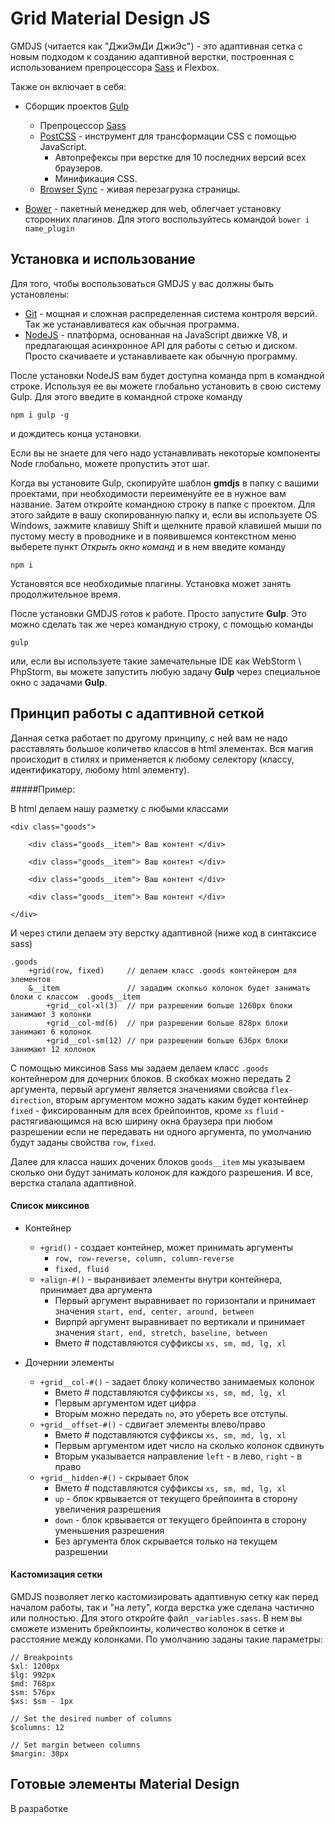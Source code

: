# Grid Material Design JS

  GMDJS (читается как "ДжиЭмДи ДжиЭc") - это адаптивная сетка с новым подходом к созданию адаптивной верстки, построенная с использованием препроцессора [Sass](http://sass-scss.ru/ ) и Flexbox.

   Также он включает в себя:
  
  - Сборщик проектов [Gulp](http://gulpjs.com/)
    - Препроцессор [Sass](http://sass-scss.ru/ )
    - [PostCSS](http://postcss.org/) - инструмент для трансформации CSS с помощью JavaScript.
        - Автопрефексы при верстке для 10 последних версий всех браузеров.
        - Минификация CSS.
    - [Browser Sync](https://www.browsersync.io/) - живая перезагрузка страницы.
    
  - [Bower](http://bower.io/) - пакетный менеджер для web, облегчает установку сторонних плагинов. Для этого воспользуйтесь командой `bower i name_plugin`

## Установка и использование

Для того, чтобы воспользоваться GMDJS у вас должны быть установлены:

  - [Git](https://git-scm.com/) - мощная и сложная распределенная система контроля версий. Так же устанавливатеся как обычная программа.
  - [NodeJS](https://nodejs.org/en/) - платформа, основанная на JavaScript движке V8, и предлагающая асинхронное API для работы с сетью и диском. Просто скачиваете и устанавливаете как обычную программу.
 
  После установки NodeJS вам будет доступна команда npm в командной строке. Используя ее вы можете глобально установить в свою систему Gulp. Для этого введите в командной строке команду

```
npm i gulp -g
```

и дождитесь конца установки.

Если вы не знаете для чего надо устанавливать некоторые компоненты Node глобально, можете пропустить этот шаг.

Когда вы установите Gulp, скопируйте шаблон **gmdjs** в папку с вашими проектами, при необходимости переименуйте ее в нужное вам название. Затем откройте командною строку в папке с проектом. Для этого зайдите в вашу скопированную папку и, если вы используете OS Windows, зажмите клавишу Shift и щелкните правой клавишей мыши по пустому месту в проводнике и в появившемся контекстном меню выберете пункт *Открыть окно команд* и в нем введите команду

```
npm i
```

Установятся все необходимые плагины. Установка может занять продолжительное время.

После установки GMDJS готов к работе. Просто запустите **Gulp**. Это можно сделать так же через командную строку, с помощью команды
```
gulp
```
или, если вы используете такие замечательные IDE как WebStorm \ PhpStorm, вы можете запустить любую задачу **Gulp** через специальное окно с задачами **Gulp**.

## Принцип работы с адаптивной сеткой

Данная сетка работает по другому принципу, с ней вам не надо расставлять большое количетво классов в html элементах. Вся магия происходит в стилях и применяется к любому селектору (классу, идентификатору, любому html элементу).

#####Пример:

В html делаем нашу разметку с любыми классами

```
<div class="goods">

    <div class="goods__item"> Ваш контент </div>
    
    <div class="goods__item"> Ваш контент </div>
    
    <div class="goods__item"> Ваш контент </div>
    
    <div class="goods__item"> Ваш контент </div>
    
</div>
```

И через стили делаем эту верстку адаптивной (ниже код в синтаксисе sass)

```
.goods
    +grid(row, fixed)     // делаем класс .goods контейнером для элементов
    &__item               // зададим сколкьо колонок будет занимать блоки с классом  .goods__item
	    +grid__col-xl(3)  // при разрешении больше 1260px блоки занимают 3 колонки
	    +grid__col-md(6)  // при разрешении больше 828px блоки занимают 6 колонок
	    +grid__col-sm(12) // при разрешении больше 636px блоки занимают 12 колонок
```

С помощью миксинов Sass мы задаем делаем класс `.goods` контейнером для дочерних блоков. В скобках можно передать 2 аргумента, первый аргумент является значениями свойсва `flex-direction`, вторым аргументом можно задать каким будет контейнер
    `fixed` - фиксированным для всех брейпоинтов, кроме `xs`
    `fluid` - растягивающимся на всю ширину окна браузера при любом разрешении
 если не передавать ни одного аргумента, по умолчанию будут заданы свойства `row`, `fixed`.
 
 Далее для класса наших дочених блоков `goods__item` мы указываем сколько они будут занимать колонок для каждого разрешения.
 И все, верстка сталала адаптивной.
 
#### Список миксинов
 
  - Контейнер
    - `+grid()` - создает контейнер, может принимать аргументы
        - `row, row-reverse, column, column-reverse`
        - `fixed, fluid`
    - `+align-#()` - выранвивает элементы внутри контейнера, принимает два аргумента
        - Первый аргумент выравнивает по горизонтали и принимает значения `start, end, center, around, between`
        - Вирпрй аргумент выравнивает по вертикали и принимает значения `start, end, stretch, baseline, between`
        - Вмето # подставляются суффиксы `xs, sm, md, lg, xl`
        
  - Дочернии элементы
    - `+grid__col-#()` - задает блоку количество занимаемых колонок
        - Вмето # подставляются суффиксы `xs, sm, md, lg, xl`
        - Первым аргументом идет цифра
        - Вторым можно передать `no`, это убереть все отступы.
    - `+grid__offset-#()` - сдвигает элементы влево/право
        - Вмето # подставляются суффиксы `xs, sm, md, lg, xl`
        - Первым аргументом идет число на сколько колонок сдвинуть
        - Вторым указывается направление `left` - в лево, `right` - в право
    - `+grid__hidden-#()` - скрывает блок
        - Вмето # подставляются суффиксы `xs, sm, md, lg, xl`
        - `up` - блок крвывается от текущего брейпоинта в сторону увеличения разрешения
        - `down` - блок крвывается от текущего брейпоинта в сторону уменьшения разрешения
        - Без аргумента блок скрывается только на текущем разрешении

#### Кастомизация сетки

  GMDJS позволяет легко кастомизировать адаптивную сетку как перед началом работы, так и "на лету", когда верстка уже сделана частично или полностью.
  Для этого откройте файл `_variables.sass`. В нем вы сможете изменить брейкпоинты, количество колонок в сетке и расстояние между колонками. По умолчанию заданы такие параметры:
  
  ```
  // Breakpoints
  $xl: 1200px
  $lg: 992px
  $md: 768px
  $sm: 576px
  $xs: $sm - 1px
  
  // Set the desired number of columns
  $columns: 12
  
  // Set margin between columns
  $margin: 30px
  ```

   
## Готовые элементы Material Design

В разработке
